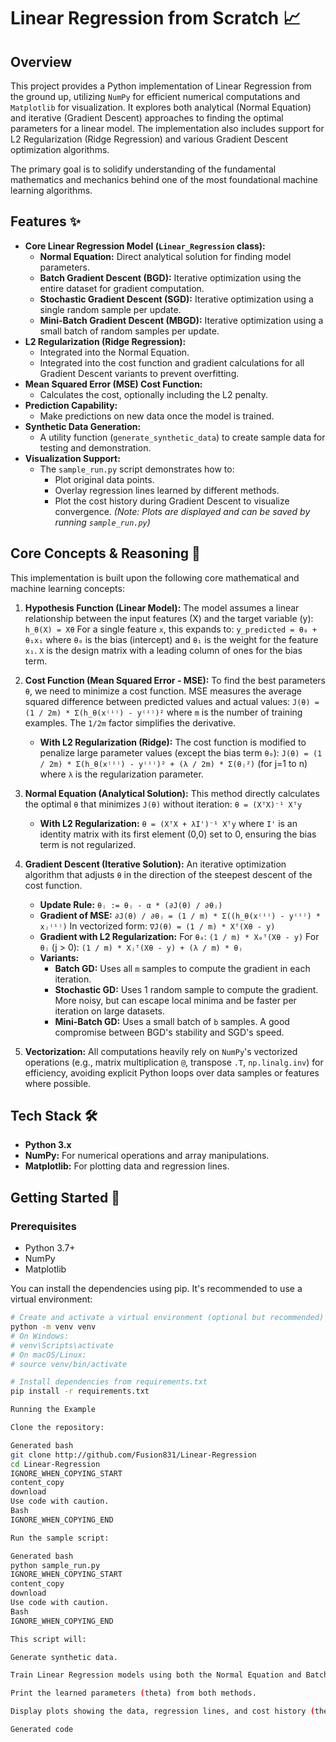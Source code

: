 # Linear Regression from Scratch 📈

## Overview

This project provides a Python implementation of Linear Regression from the ground up, utilizing `NumPy` for efficient numerical computations and `Matplotlib` for visualization. It explores both analytical (Normal Equation) and iterative (Gradient Descent) approaches to finding the optimal parameters for a linear model. The implementation also includes support for L2 Regularization (Ridge Regression) and various Gradient Descent optimization algorithms.

The primary goal is to solidify understanding of the fundamental mathematics and mechanics behind one of the most foundational machine learning algorithms.

## Features ✨

* **Core Linear Regression Model (`Linear_Regression` class):**
  * **Normal Equation:** Direct analytical solution for finding model parameters.
  * **Batch Gradient Descent (BGD):** Iterative optimization using the entire dataset for gradient computation.
  * **Stochastic Gradient Descent (SGD):** Iterative optimization using a single random sample per update.
  * **Mini-Batch Gradient Descent (MBGD):** Iterative optimization using a small batch of random samples per update.
* **L2 Regularization (Ridge Regression):**
  * Integrated into the Normal Equation.
  * Integrated into the cost function and gradient calculations for all Gradient Descent variants to prevent overfitting.
* **Mean Squared Error (MSE) Cost Function:**
  * Calculates the cost, optionally including the L2 penalty.
* **Prediction Capability:**
  * Make predictions on new data once the model is trained.
* **Synthetic Data Generation:**
  * A utility function (`generate_synthetic_data`) to create sample data for testing and demonstration.
* **Visualization Support:**
  * The `sample_run.py` script demonstrates how to:
    * Plot original data points.
    * Overlay regression lines learned by different methods.
    * Plot the cost history during Gradient Descent to visualize convergence.
        *(Note: Plots are displayed and can be saved by running `sample_run.py`)*

## Core Concepts & Reasoning 🧠

This implementation is built upon the following core mathematical and machine learning concepts:

1. **Hypothesis Function (Linear Model):**
    The model assumes a linear relationship between the input features (X) and the target variable (y):
    `h_θ(X) = Xθ`
    For a single feature `x`, this expands to: `y_predicted = θ₀ + θ₁x₁`
    where `θ₀` is the bias (intercept) and `θ₁` is the weight for the feature `x₁`. `X` is the design matrix with a leading column of ones for the bias term.

2. **Cost Function (Mean Squared Error - MSE):**
    To find the best parameters `θ`, we need to minimize a cost function. MSE measures the average squared difference between predicted values and actual values:
    `J(θ) = (1 / 2m) * Σ(h_θ(x⁽ⁱ⁾) - y⁽ⁱ⁾)²`
    where `m` is the number of training examples. The `1/2m` factor simplifies the derivative.

    * **With L2 Regularization (Ridge):**
        The cost function is modified to penalize large parameter values (except the bias term `θ₀`):
        `J(θ) = (1 / 2m) * Σ(h_θ(x⁽ⁱ⁾) - y⁽ⁱ⁾)² + (λ / 2m) * Σ(θⱼ²)` (for j=1 to n)
        where `λ` is the regularization parameter.

3. **Normal Equation (Analytical Solution):**
    This method directly calculates the optimal `θ` that minimizes `J(θ)` without iteration:
    `θ = (XᵀX)⁻¹ Xᵀy`
    * **With L2 Regularization:**
        `θ = (XᵀX + λI')⁻¹ Xᵀy`
        where `I'` is an identity matrix with its first element (0,0) set to 0, ensuring the bias term is not regularized.

4. **Gradient Descent (Iterative Solution):**
    An iterative optimization algorithm that adjusts `θ` in the direction of the steepest descent of the cost function.
    * **Update Rule:** `θⱼ := θⱼ - α * (∂J(θ) / ∂θⱼ)`
    * **Gradient of MSE:** `∂J(θ) / ∂θⱼ = (1 / m) * Σ((h_θ(x⁽ⁱ⁾) - y⁽ⁱ⁾) * xⱼ⁽ⁱ⁾)`
        In vectorized form: `∇J(θ) = (1 / m) * Xᵀ(Xθ - y)`
    * **Gradient with L2 Regularization:**
        For `θ₀`: `(1 / m) * X₀ᵀ(Xθ - y)`
        For `θⱼ` (j > 0): `(1 / m) * Xⱼᵀ(Xθ - y) + (λ / m) * θⱼ`
    * **Variants:**
        * **Batch GD:** Uses all `m` samples to compute the gradient in each iteration.
        * **Stochastic GD:** Uses 1 random sample to compute the gradient. More noisy, but can escape local minima and be faster per iteration on large datasets.
        * **Mini-Batch GD:** Uses a small batch of `b` samples. A good compromise between BGD's stability and SGD's speed.

5. **Vectorization:**
    All computations heavily rely on `NumPy`'s vectorized operations (e.g., matrix multiplication `@`, transpose `.T`, `np.linalg.inv`) for efficiency, avoiding explicit Python loops over data samples or features where possible.

## Tech Stack 🛠️

* **Python 3.x**
* **NumPy:** For numerical operations and array manipulations.
* **Matplotlib:** For plotting data and regression lines.

## Getting Started 🚀

### Prerequisites

* Python 3.7+
* NumPy
* Matplotlib

You can install the dependencies using pip. It's recommended to use a virtual environment:

```bash
# Create and activate a virtual environment (optional but recommended)
python -m venv venv
# On Windows:
# venv\Scripts\activate
# On macOS/Linux:
# source venv/bin/activate

# Install dependencies from requirements.txt
pip install -r requirements.txt

Running the Example

Clone the repository:

Generated bash
git clone http://github.com/Fusion831/Linear-Regression
cd Linear-Regression
IGNORE_WHEN_COPYING_START
content_copy
download
Use code with caution.
Bash
IGNORE_WHEN_COPYING_END

Run the sample script:

Generated bash
python sample_run.py
IGNORE_WHEN_COPYING_START
content_copy
download
Use code with caution.
Bash
IGNORE_WHEN_COPYING_END

This script will:

Generate synthetic data.

Train Linear Regression models using both the Normal Equation and Batch Gradient Descent.

Print the learned parameters (theta) from both methods.

Display plots showing the data, regression lines, and cost history (these plots can also be saved by the script).

Generated code
